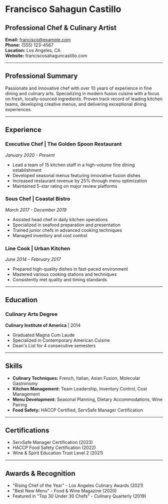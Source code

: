 # Francisco Sahagun Castillo
## Professional Chef & Culinary Artist

**Email:** francisco@example.com  
**Phone:** (555) 123-4567  
**Location:** Los Angeles, CA  
**Website:** franciscosahaguncastillo.com

---

## Professional Summary

Passionate and innovative chef with over 10 years of experience in fine dining and culinary arts. Specializing in modern fusion cuisine with a focus on fresh, locally-sourced ingredients. Proven track record of leading kitchen teams, developing creative menus, and delivering exceptional dining experiences.

---

## Experience

### Executive Chef | The Golden Spoon Restaurant
*January 2020 - Present*
- Lead a team of 15 kitchen staff in a high-volume fine dining establishment
- Developed seasonal menus featuring innovative fusion dishes
- Increased restaurant revenue by 25% through menu optimization
- Maintained 5-star rating on major review platforms

### Sous Chef | Coastal Bistro
*March 2017 - December 2019*
- Assisted head chef in daily kitchen operations
- Specialized in seafood preparation and presentation
- Trained junior chefs in advanced cooking techniques
- Managed inventory and cost control

### Line Cook | Urban Kitchen
*June 2014 - February 2017*
- Prepared high-quality dishes in fast-paced environment
- Mastered various cooking stations and techniques
- Consistently met quality and timing standards

---

## Education

### Culinary Arts Degree
**Culinary Institute of America** | 2014
- Graduated Magna Cum Laude
- Specialized in Contemporary American Cuisine
- Dean's List for 4 consecutive semesters

---

## Skills

- **Culinary Techniques:** French, Italian, Asian Fusion, Molecular Gastronomy
- **Kitchen Management:** Team Leadership, Inventory Control, Cost Management
- **Menu Development:** Seasonal Planning, Dietary Accommodations, Wine Pairing
- **Food Safety:** HACCP Certified, ServSafe Manager Certification

---

## Certifications

- ServSafe Manager Certification (2023)
- HACCP Food Safety Certification (2022)
- Wine & Spirit Education Trust Level 2 (2021)

---

## Awards & Recognition

- "Rising Chef of the Year" - Los Angeles Culinary Awards (2021)
- "Best New Menu" - Food & Wine Magazine (2020)
- Featured in "Top 30 Under 30 Chefs" - Culinary Quarterly (2019)

